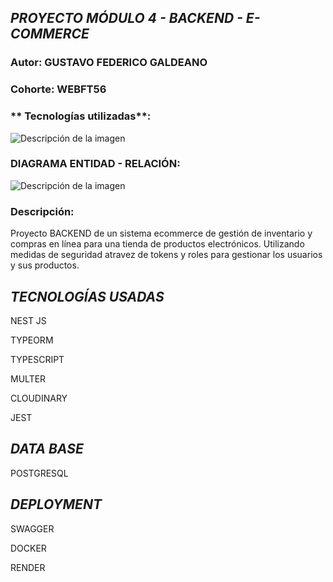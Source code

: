 ## **_PROYECTO MÓDULO 4 - BACKEND - E-COMMERCE_**

### **Autor**: GUSTAVO FEDERICO GALDEANO

### **Cohorte**: WEBFT56

### ** Tecnologías utilizadas**:

![Descripción de la imagen](ecommerce-gfgaldeano/src/assets/proyecto-integrador-tecnologias.png) 

### **DIAGRAMA ENTIDAD - RELACIÓN**:

![Descripción de la imagen](ecommerce-gfgaldeano/src/assets/DER-E-COMMERCE.png) 

### **Descripción**:
Proyecto BACKEND de un sistema ecommerce de gestión de inventario y compras en línea para una tienda de productos electrónicos. Utilizando medidas de seguridad atravez de tokens y roles para gestionar los usuarios y sus productos.

## **_TECNOLOGÍAS USADAS_**

NEST JS

TYPEORM

TYPESCRIPT

MULTER

CLOUDINARY

JEST


## **_DATA BASE_**

POSTGRESQL

## **_DEPLOYMENT_**

SWAGGER

DOCKER

RENDER
